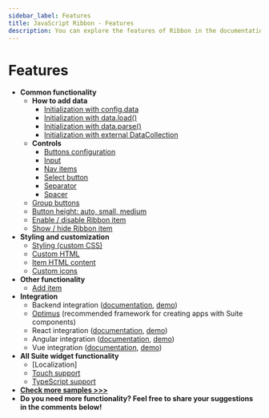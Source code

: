 ```yaml
---
sidebar_label: Features
title: JavaScript Ribbon - Features 
description: You can explore the features of Ribbon in the documentation of the DHTMLX JavaScript UI library. Browse developer guides and API reference, try out code examples and live demos, and download a free 30-day evaluation version of DHTMLX Suite 7.
---
```


# Features

- **Common functionality**
    - **How to add data**
        - [Initialization with config.data](https://snippet.dhtmlx.com/lek4v9m7)
        - [Initialization with data.load()](https://snippet.dhtmlx.com/1gd5tbcf)
        - [Initialization with data.parse()](https://snippet.dhtmlx.com/zz5ijqy9)
        - [Initialization with external DataCollection](https://snippet.dhtmlx.com/aue48f5f)
    - **Controls**
        - [Buttons configuration](https://snippet.dhtmlx.com/trli6sq7)
        - [Input](https://snippet.dhtmlx.com/jjnzc3ng)
        - [Nav items](https://snippet.dhtmlx.com/zijc2nta)
        - [Select button](https://snippet.dhtmlx.com/5acqc24m)
        - [Separator](https://snippet.dhtmlx.com/wqhahyw8)
        - [Spacer](https://snippet.dhtmlx.com/a8c6y3ob)
    - [Group buttons](https://snippet.dhtmlx.com/nlviu82g)
    - [Button height: auto, small, medium](https://snippet.dhtmlx.com/1ayiafd1)
    - [Enable / disable Ribbon item](https://snippet.dhtmlx.com/l3f8pq2g)
    - [Show / hide Ribbon item](https://snippet.dhtmlx.com/1jkf7954)
- **Styling and customization**
    - [Styling (custom CSS)](https://snippet.dhtmlx.com/9ckg47ro)
    - [Custom HTML](https://snippet.dhtmlx.com/c0i0q3cu)
    - [Item HTML content](https://snippet.dhtmlx.com/3djaib6o)
    - [Custom icons](https://snippet.dhtmlx.com/sfkou9gp)
- **Other functionality**
    - [Add item](https://snippet.dhtmlx.com/bphk7h9u)
- **Integration**
    - Backend integration ([documentation](integration/suite_and_backend.md), [demo](https://github.com/DHTMLX/nodejs-suite-demo))
    - [Optimus](optimus_guides/index.md) (recommended framework for creating apps with Suite components)
    - React integration ([documentation](integration/suite_and_react.md), [demo](https://github.com/DHTMLX/react-widgets))
    - Angular integration ([documentation](integration/suite_and_angular.md), [demo](https://github.com/DHTMLX/angular-suite-demo))
    - Vue integration ([documentation](integration/suite_and_vue.md), [demo](https://github.com/DHTMLX/vue-suite-demo))
- **All Suite widget functionality**
    - [Localization]
    - [Touch support](https://snippet.dhtmlx.com/q3cu6x1a)
    - [TypeScript support](common_features/using_typescript.md)
- [**Check more samples >>>**](https://snippet.dhtmlx.com/all?text=colorpicker)
- **Do you need more functionality? Feel free to share your suggestions in the comments below!**
